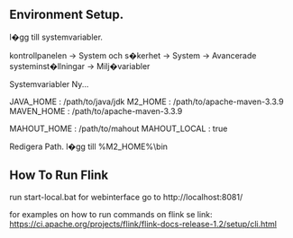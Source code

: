 Environment Setup.
--------------------------------------
l�gg till systemvariabler.

kontrollpanelen -> System och s�kerhet -> System -> Avancerade systeminst�llningar -> Milj�variabler

Systemvariabler Ny...

JAVA_HOME : /path/to/java/jdk
M2_HOME : /path/to/apache-maven-3.3.9
MAVEN_HOME : /path/to/apache-maven-3.3.9

MAHOUT_HOME : /path/to/mahout
MAHOUT_LOCAL : true

Redigera Path.
l�gg till %M2_HOME%\bin

How To Run Flink
-------------------------------------
run start-local.bat
for webinterface go to http://localhost:8081/

for examples on how to run commands on flink se link:
https://ci.apache.org/projects/flink/flink-docs-release-1.2/setup/cli.html